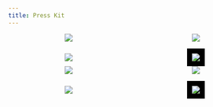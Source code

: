 ```yaml
---
title: Press Kit
---
```


<div style="display: grid; align-items: center; justify-items: center; gap: 1em; grid-template-columns: repeat(2, 1fr)">
    <img src="../public/ngxt-angular.svg">
    <img src="../public/ngxt-blue.svg">
    <img src="../public/ngxt-black.svg">
    <div style="background: black; padding: 10px">
        <img src="../public/ngxt-white.svg">
    </div>
</div>
<div style="display: grid; align-items: center; justify-items: center; gap: 1em; grid-template-columns: 1fr 1fr">
    <img src="../public/ngxtension-angular.svg">
    <img src="../public/ngxtension-blue.svg">
    <img src="../public/ngxtension-black.svg">
    <div style="background: black; padding: 10px">
        <img src="../public/ngxtension-white.svg">
    </div>
</div>
